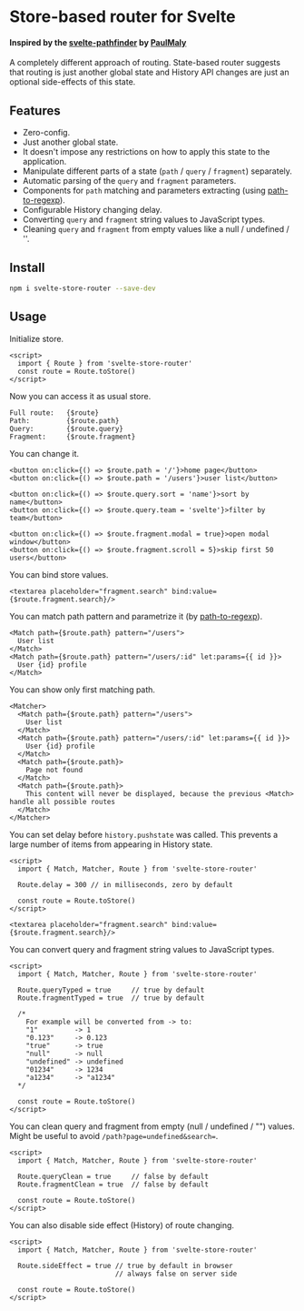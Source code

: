 # Store-based router for Svelte

#### Inspired by the [svelte-pathfinder](https://github.com/PaulMaly/svelte-pathfinder) by [PaulMaly](https://github.com/PaulMaly)

A completely different approach of routing. State-based router suggests that routing is just another global state and History API changes are just an optional side-effects of this state.

## Features

- Zero-config.
- Just another global state.
- It doesn't impose any restrictions on how to apply this state to the application.
- Manipulate different parts of a state (`path` / `query` / `fragment`) separately.
- Automatic parsing of the `query` and `fragment` parameters.
- Components for `path` matching and parameters extracting (using [path-to-regexp](https://github.com/pillarjs/path-to-regexp)).
- Configurable History changing delay.
- Converting `query` and `fragment` string values to JavaScript types.
- Cleaning `query` and `fragment` from empty values like a null / undefined / ''.

## Install

```bash
npm i svelte-store-router --save-dev
```

## Usage

Initialize store.
```svelte
<script>
  import { Route } from 'svelte-store-router'
  const route = Route.toStore()
</script>
```

Now you can access it as usual store.
```svelte
Full route:   {$route}
Path:         {$route.path}
Query:        {$route.query}
Fragment:     {$route.fragment}
```

You can change it.
```svelte
<button on:click={() => $route.path = '/'}>home page</button>
<button on:click={() => $route.path = '/users'}>user list</button>

<button on:click={() => $route.query.sort = 'name'}>sort by name</button>
<button on:click={() => $route.query.team = 'svelte'}>filter by team</button>

<button on:click={() => $route.fragment.modal = true}>open modal window</button>
<button on:click={() => $route.fragment.scroll = 5}>skip first 50 users</button>
```

You can bind store values.
```svelte
<textarea placeholder="fragment.search" bind:value={$route.fragment.search}/>
```

You can match path pattern and parametrize it (by [path-to-regexp](https://github.com/pillarjs/path-to-regexp)).
```svelte
<Match path={$route.path} pattern="/users">
  User list
</Match>
<Match path={$route.path} pattern="/users/:id" let:params={{ id }}>
  User {id} profile
</Match>
```

You can show only first matching path.
```svelte
<Matcher>
  <Match path={$route.path} pattern="/users">
    User list
  </Match>
  <Match path={$route.path} pattern="/users/:id" let:params={{ id }}>
    User {id} profile
  </Match>
  <Match path={$route.path}>
    Page not found
  </Match>
  <Match path={$route.path}>
    This content will never be displayed, because the previous <Match> handle all possible routes
  </Match>
</Matcher>
```

You can set delay before `history.pushstate` was called. This prevents a large number of items from appearing in History state.
```svelte
<script>
  import { Match, Matcher, Route } from 'svelte-store-router'

  Route.delay = 300 // in milliseconds, zero by default

  const route = Route.toStore()
</script>

<textarea placeholder="fragment.search" bind:value={$route.fragment.search}/>
```

You can convert query and fragment string values to JavaScript types.

```svelte
<script>
  import { Match, Matcher, Route } from 'svelte-store-router'
  
  Route.queryTyped = true     // true by default
  Route.fragmentTyped = true  // true by default
  
  /*
    For example will be converted from -> to:
    "1"         -> 1
    "0.123"     -> 0.123
    "true"      -> true
    "null"      -> null
    "undefined" -> undefined
    "01234"     -> 1234
    "a1234"     -> "a1234"
  */
  
  const route = Route.toStore()
</script>
```

You can clean query and fragment from empty (null / undefined / "") values. Might be useful to avoid `/path?page=undefined&search=`.
```svelte
<script>
  import { Match, Matcher, Route } from 'svelte-store-router'
  
  Route.queryClean = true     // false by default
  Route.fragmentClean = true  // false by default

  const route = Route.toStore()
</script>
```

You can also disable side effect (History) of route changing.
```svelte
<script>
  import { Match, Matcher, Route } from 'svelte-store-router'
  
  Route.sideEffect = true // true by default in browser
                          // always false on server side

  const route = Route.toStore()
</script>
```
